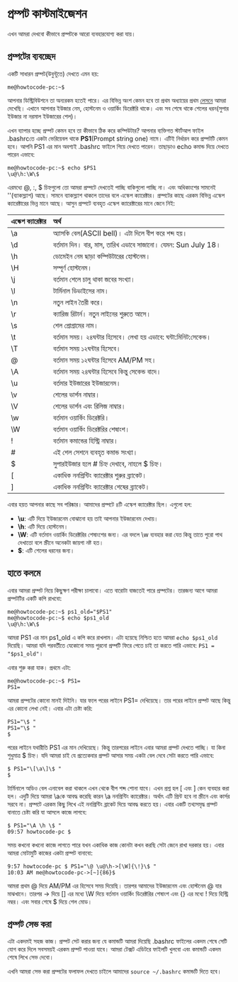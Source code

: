 # প্রম্পট কাস্টমাইজেশন

এখন আমরা দেখবো কীভাবে প্রম্পটকে আরো ব্যবহারযোগ্য করা যায়।

## প্রম্পটের ব্যবচ্ছেদ

একটি সাধারন প্রম্পট\(উবুন্টুতে\) দেখতে এমন হয়:

```text
me@howtocode-pc:~$
```

আপনার ডিস্ট্রিবিউশনে তা অন্যরকম হতেই পারে। এর বিভিন্ন অংশ কেমন হবে তা প্রথম অধ্যায়ের প্রথম [লেসনে](../../1.0.0.part1intro/1.1.0.basic/1.1.1.shell.md) আমরা দেখেছি। এখানে আপনার ইউজার নেম, হোস্টনেম ও ওয়ার্কিং ডিরেক্টরি থাকে। এবং সব শেষে থাকে শেলের ধরন\(সুপার ইউজার না নরমাল ইউজারের শেল\)।

এখন ব্যাপার হচ্ছে প্রম্পট কেমন হবে তা কীভাবে ঠিক করে কম্পিউটার? আপনার ব্যক্তিগত স্টার্টআপ ফাইল .bashrcতে একটা ভেরিয়েবল থাকে **PS1**\(Prompt string one\) নামে। এটিই নির্ধারন করে প্রম্পটটি কেমন হবে। আপনি PS1 এর মান অবশ্যই .bashrc ফাইলে গিয়ে দেখতে পারেন। তাছাড়াও echo কমান্ড দিয়ে দেখতে পারেন এভাবে:

```text
me@howtocode-pc:~$ echo $PS1
\u@\h:\W\$
```

এরমধ্যে @, :, $ চিহ্নগুলো তো আমরা প্রম্পটে দেখতেই পাচ্ছি বাকিগুলো পাচ্ছি না। এবং অধিকাংশের সামনেই '\'\(ব্যাকস্ল্যাশ\) আছে। সামনে ব্যাকস্ল্যাশ থাকলে তাদের বলে এস্কেপ ক্যারেক্টার। প্রম্পটের কাছে এরকম বিভিন্ন এস্কেপ ক্যারেক্টারের ভিন্ন মানে আছে। আসুন প্রম্পটে ব্যবহৃত এস্কেপ ক্যারেক্টারের মানে জেনে নিই:

| এস্কেপ ক্যারেক্টার | অর্থ |
| :--- | :--- |
| \a | অ্যাসকি বেল\(ASCII bell\)। এটা দিলে বীপ করে শব্দ হয়। |
| \d | বর্তমান দিন। বার, মাস, তারিখ এভাবে সাজানো। যেমন: Sun July 18। |
| \h | ডোমেইন নেম ছাড়া কম্পিউটারের হোস্টনেম। |
| \H | সম্পূর্ণ হোস্টনেম। |
| \j | বর্তমান শেলে চালু থাকা জবের সংখ্যা। |
| \l | টার্মিনাল ডিভাইসের নাম। |
| \n | নতুন লাইন তৈরী করে। |
| \r | ক্যারিজ রিটার্ন। নতুন লাইনের শুরুতে আসে। |
| \s | শেল প্রোগ্রামের নাম। |
| \t | বর্তমান সময়। ২৪ঘন্টার হিসেবে। লেখা হয় এভাবে: ঘন্টা:মিনিট:সেকেন্ড। |
| \T | বর্তমান সময় ১২ঘন্টার হিসেবে। |
| \@ | বর্তমান সময় ১২ঘন্টার হিসেবে AM/PM সহ। |
| \A | বর্তমান সময় ২৪ঘন্টার হিসেবে কিন্তু সেকেন্ড বাদে। |
| \u | বর্তমার ইউজারের ইউজারনেম। |
| \v | শেলের ভার্শন নাম্বার। |
| \V | শেলের ভার্শন এবং রিলিজ নাম্বার। |
| \w | বর্তমান ওয়ার্কিং ডিরেক্টরি। |
| \W | বর্তমান ওয়ার্কিং ডিরেক্টরির শেষাংশ। |
| ! | বর্তমান কমান্ডের হিস্ট্রি নাম্বার। |
| \# | এই শেল সেশনে ব্যবহৃত কমান্ড সংখ্যা। |
| $ | সুপারইউজার হলে \# চিহ্ন দেখাবে, নাহলে $ চিহ্ন। |
| \[ | একাধিক ননপ্রিন্টিং ক্যারেক্টার শুরুর ব্র্যাকেট। |
| \] | একাধিক ননপ্রিন্টিং ক্যারেক্টার শেষের ব্র্যাকেট। |

এবার হয়ত আপনার কাছে সব পরিষ্কার। আমাদের প্রম্পটে ৪টি এস্কেপ ক্যারেক্টার ছিল। এগুলো হল:

* **\u**: এটি দিয়ে ইউজারনেম বোঝানো হয় তাই আপনার ইউজারনেম দেখায়।
* **\h**: এটি দিয়ে হোস্টনেম।
* **\W**: এটি বর্তমান ওয়ার্কিং ডিরেক্টরির শেষাংশের জন্য। এর বদলে \w ব্যবহার করা যেত কিন্তু তাতে পুরো পাথ দেখাতো বলে স্ক্রীনে অনেকটা জায়গা নষ্ট হত।
* **$**: এটি শেলের ধরনের জন্য।

## হাতে কলমে

এবার আমরা প্রম্পট নিয়ে কিছুক্ষণ পরীক্ষা চালাবো। এতে বারোটা বাজতেই পারে প্রম্পটের। তারজন্য আগে আমরা প্রম্পটটির একটি কপি রাখবো:

```text
me@howtocode-pc:~$ ps1_old="$PS1"
me@howtocode-pc:~$ echo $ps1_old
\u@\h:\W\$
```

আমরা PS1 এর মান ps1\_old এ কপি করে রাখলাম। এটা হয়েছে নিশ্চিত হতে আমরা `echo $ps1_old` দিয়েছি। আমরা যদি পরবর্তীতে যেকোনো সময় পুরনো প্রম্পটি ফিরে পেতে চাই তা করতে পারি এভাবে: `PS1 = "$ps1_old"`।

এবার শুরু করা যাক। প্রথমে এটা:

```text
me@howtocode-pc:~$ PS1=
PS1=
```

আমরা প্রম্পটের কোনো মানই দিইনি। যার ফলে পরের লাইনে PS1= দেখিয়েছে। তার পরের লাইনে প্রম্পট আছে কিন্তু এর কোনো লেখা নেই। এবার এটা চেষ্টা করি:

```text
PS1="\$ "
PS1="\$ "
$
```

পরের লাইনে যথারীতি PS1 এর মান দেখিয়েছে। কিন্তু তারপরের লাইনে এবার আমরা প্রম্পট দেখতে পাচ্ছি। যা কিনা শুধুমাত্র $ চিহ্ন। যদি আমরা চাই যে প্রত্যেকবার প্রম্পট আসার সময় একটা বেল দেবে সেটা করতে পারি এভাবে:

```text
$ PS1="\[\a\]\$ "
$
```

টার্মিনালে অডিও বেল এনাবেল করা থাকলে এখন থেকে বীপ শব্দ শোনা যাবে। এখন প্রশ্ন হল \[ এবং \] কেন ব্যবহার করা হল। এদুটি দিয়ে আমরা \aকে আবদ্ধ করেছি কারন \a ননপ্রিন্টিং ক্যারেক্টার। অর্থাৎ এটি প্রিন্ট হবে না স্ক্রীনে এবং কার্সর সরবে না। প্রম্পটে এরকম কিছু লিখে এই ননপ্রিন্টিং ব্রাকেট দিয়ে আবদ্ধ করতে হয়। এবার একটি তথ্যসমৃদ্ধ প্রম্পট বানাতে চেষ্টা করি যা আসলে কাজে লাগবে:

```text
$ PS1="\A \h \$ "
09:57 howtocode-pc $
```

সময় কখনো কখনো কাজে লাগতে পারে যখন একাধিক কাজ কোনটা কখন করছি সেটা জেনে রাখা দরকার হয়। এবার আমরা মোটামুটি কাজের একটা প্রম্পট বানাবো:

```text
9:57 howtocode-pc $ PS1="\@ \u@\h->[\W]{\!}\$ "
10:03 AM me@howtocode-pc->[~]{86}$
```

আমরা প্রথম \@ দিয়ে AM/PM এর হিসেবে সময় দিয়েছি। তারপর আমাদের ইউজারনেম এবং হোস্টনেম @ যার মাঝখানে। তারপর -&gt; দিয়ে \[\] এর মধ্যে \W দিয়ে বর্তমান ওয়ার্কিং ডিরেক্টরির শেষাংশ এবং {} এর মধ্যে ! দিয়ে হিস্ট্রি নম্বর। এবং সবার শেষে $ দিয়ে শেল মোড।

## প্রম্পট সেভ করা

এটা একদমই সহজ কাজ। প্রম্পট সেট করার জন্য যে কমান্ডটি আমরা দিয়েছি .bashrc ফাইলের একদম শেষে সেটি যোগ করে দিলে সবসময়ই এরকম প্রম্পট পাওয়া যাবে। আমরা টেক্সট এডিটরে ফাইলটি খুলবো এবং কমান্ডটি একদম শেষে লিখে সেভ দেবো।

এখনি আমরা সেভ করা প্রম্পটের ফলাফল দেখতে চাইলে আমাদের `source ~/.bashrc` কমান্ডটি দিতে হবে।

